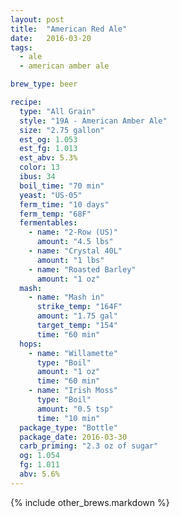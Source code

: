 ```yaml
---
layout: post
title:  "American Red Ale"
date:   2016-03-20
tags:
  - ale
  - american amber ale

brew_type: beer

recipe:
  type: "All Grain"
  style: "19A - American Amber Ale"
  size: "2.75 gallon"
  est_og: 1.053
  est_fg: 1.013
  est_abv: 5.3%
  color: 13
  ibus: 34
  boil_time: "70 min"
  yeast: "US-05"
  ferm_time: "10 days"
  ferm_temp: "68F"
  fermentables:
    - name: "2-Row (US)"
      amount: "4.5 lbs"
    - name: "Crystal 40L"
      amount: "1 lbs"
    - name: "Roasted Barley"
      amount: "1 oz"
  mash:
    - name: "Mash in"
      strike_temp: "164F"
      amount: "1.75 gal"
      target_temp: "154"
      time: "60 min"
  hops:
    - name: "Willamette"
      type: "Boil"
      amount: "1 oz"
      time: "60 min"
    - name: "Irish Moss"
      type: "Boil"
      amount: "0.5 tsp"
      time: "10 min"
  package_type: "Bottle"
  package_date: 2016-03-30
  carb_priming: "2.3 oz of sugar"
  og: 1.054
  fg: 1.011
  abv: 5.6%
---
```

{% include other_brews.markdown %}

